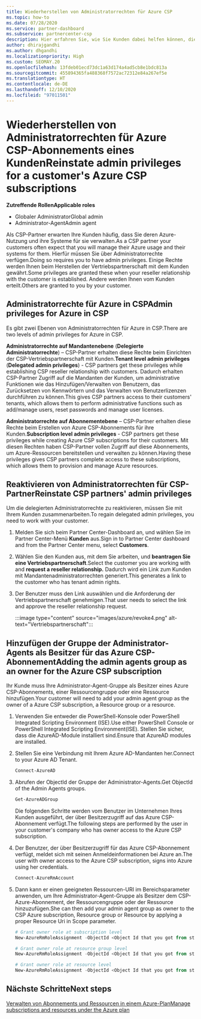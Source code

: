 ```yaml
---
title: Wiederherstellen von Administratorrechten für Azure CSP
ms.topic: how-to
ms.date: 07/28/2020
ms.service: partner-dashboard
ms.subservice: partnercenter-csp
description: Hier erfahren Sie, wie Sie Kunden dabei helfen können, die Administratorrechte eines Partners wiederherzustellen, damit der Partner die Azure CSP-Abonnements eines Kunden verwalten kann.
author: dhirajgandhi
ms.author: dhgandhi
ms.localizationpriority: High
ms.custom: SEOMAY.20
ms.openlocfilehash: 13fdeb01ecd73dc1a63d174a4ad5cb8e1bdc813a
ms.sourcegitcommit: 455894365fa488368f7572ac72312e84a267ef5e
ms.translationtype: HT
ms.contentlocale: de-DE
ms.lasthandoff: 12/10/2020
ms.locfileid: "97011501"
---
```

# <a name="reinstate-admin-privileges-for-a-customers-azure-csp-subscriptions"></a><span data-ttu-id="b6e82-103">Wiederherstellen von Administratorrechten für Azure CSP-Abonnements eines Kunden</span><span class="sxs-lookup"><span data-stu-id="b6e82-103">Reinstate admin privileges for a customer's Azure CSP subscriptions</span></span>  

<span data-ttu-id="b6e82-104">**Zutreffende Rollen**</span><span class="sxs-lookup"><span data-stu-id="b6e82-104">**Applicable roles**</span></span>

- <span data-ttu-id="b6e82-105">Globaler Administrator</span><span class="sxs-lookup"><span data-stu-id="b6e82-105">Global admin</span></span>
- <span data-ttu-id="b6e82-106">Administrator-Agent</span><span class="sxs-lookup"><span data-stu-id="b6e82-106">Admin agent</span></span>

<span data-ttu-id="b6e82-107">Als CSP-Partner erwarten Ihre Kunden häufig, dass Sie deren Azure-Nutzung und ihre Systeme für sie verwalten.</span><span class="sxs-lookup"><span data-stu-id="b6e82-107">As a CSP partner your customers often expect that you will manage their Azure usage and their systems for them.</span></span> <span data-ttu-id="b6e82-108">Hierfür müssen Sie über Administratorrechte verfügen.</span><span class="sxs-lookup"><span data-stu-id="b6e82-108">Doing so requires you to have admin privileges.</span></span> <span data-ttu-id="b6e82-109">Einige Rechte werden Ihnen beim Herstellen der Vertriebspartnerschaft mit dem Kunden gewährt.</span><span class="sxs-lookup"><span data-stu-id="b6e82-109">Some privileges are granted these when your reseller relationship with the customer is established.</span></span> <span data-ttu-id="b6e82-110">Andere werden Ihnen vom Kunden erteilt.</span><span class="sxs-lookup"><span data-stu-id="b6e82-110">Others are granted to you by your customer.</span></span>

## <a name="admin-privileges-for-azure-in-csp"></a><span data-ttu-id="b6e82-111">Administratorrechte für Azure in CSP</span><span class="sxs-lookup"><span data-stu-id="b6e82-111">Admin privileges for Azure in CSP</span></span>

<span data-ttu-id="b6e82-112">Es gibt zwei Ebenen von Administratorrechten für Azure in CSP.</span><span class="sxs-lookup"><span data-stu-id="b6e82-112">There are two levels of admin privileges for Azure in CSP.</span></span>

<span data-ttu-id="b6e82-113">**Administratorrechte auf Mandantenebene** (**Delegierte Administratorrechte**) – CSP-Partner erhalten diese Rechte beim Einrichten der CSP-Vertriebspartnerschaft mit Kunden.</span><span class="sxs-lookup"><span data-stu-id="b6e82-113">**Tenant level admin privileges** (**Delegated admin privileges**) -  CSP partners get these privileges while establishing CSP reseller relationship with customers.</span></span> <span data-ttu-id="b6e82-114">Dadurch erhalten CSP-Partner Zugriff auf die Mandanten der Kunden, um administrative Funktionen wie das Hinzufügen/Verwalten von Benutzern, das Zurücksetzen von Kennwörtern und das Verwalten von Benutzerlizenzen durchführen zu können.</span><span class="sxs-lookup"><span data-stu-id="b6e82-114">This gives CSP partners access to their customers' tenants, which allows them to perform administrative functions such as add/manage users, reset passwords and manage user licenses.</span></span>

<span data-ttu-id="b6e82-115">**Administratorrechte auf Abonnementebene** – CSP-Partner erhalten diese Rechte beim Erstellen von Azure CSP-Abonnements für ihre Kunden.</span><span class="sxs-lookup"><span data-stu-id="b6e82-115">**Subscription level admin privileges** - CSP partners get these privileges while creating Azure CSP subscriptions for their customers.</span></span> <span data-ttu-id="b6e82-116">Mit diesen Rechten haben CSP-Partner vollen Zugriff auf diese Abonnements, um Azure-Ressourcen bereitstellen und verwalten zu können.</span><span class="sxs-lookup"><span data-stu-id="b6e82-116">Having these privileges gives CSP partners complete access to these subscriptions, which allows them to provision and manage Azure resources.</span></span>

## <a name="reinstate-csp-partners-admin-privileges"></a><span data-ttu-id="b6e82-117">Reaktivieren von Administratorrechten für CSP-Partner</span><span class="sxs-lookup"><span data-stu-id="b6e82-117">Reinstate CSP partners' admin privileges</span></span>

<span data-ttu-id="b6e82-118">Um die delegierten Administratorrechte zu reaktivieren, müssen Sie mit Ihrem Kunden zusammenarbeiten.</span><span class="sxs-lookup"><span data-stu-id="b6e82-118">To regain delegated admin privileges, you need to work with your customer.</span></span>

1. <span data-ttu-id="b6e82-119">Melden Sie sich beim Partner Center-Dashboard an, und wählen Sie im Partner Center-Menü **Kunden** aus.</span><span class="sxs-lookup"><span data-stu-id="b6e82-119">Sign in to Partner Center dashboard and from the Partner Center menu, select **Customers**.</span></span>

2. <span data-ttu-id="b6e82-120">Wählen Sie den Kunden aus, mit dem Sie arbeiten, und **beantragen Sie eine Vertriebspartnerschaft**.</span><span class="sxs-lookup"><span data-stu-id="b6e82-120">Select the customer you are working with and **request a reseller relationship.**</span></span> <span data-ttu-id="b6e82-121">Dadurch wird ein Link zum Kunden mit Mandantenadministratorrechten generiert.</span><span class="sxs-lookup"><span data-stu-id="b6e82-121">This generates a link to the customer who has tenant admin rights.</span></span>

3. <span data-ttu-id="b6e82-122">Der Benutzer muss den Link auswählen und die Anforderung der Vertriebspartnerschaft genehmigen.</span><span class="sxs-lookup"><span data-stu-id="b6e82-122">That user needs to select the link and approve the reseller relationship request.</span></span>

   :::image type="content" source="images/azure/revoke4.png" alt-text="Vertriebspartnerschaft":::

## <a name="adding-the-admin-agents-group-as-an-owner-for-the-azure-csp-subscription"></a><span data-ttu-id="b6e82-124">Hinzufügen der Gruppe der Administrator-Agents als Besitzer für das Azure CSP-Abonnement</span><span class="sxs-lookup"><span data-stu-id="b6e82-124">Adding the admin agents group as an owner for the Azure CSP subscription</span></span>

<span data-ttu-id="b6e82-125">Ihr Kunde muss Ihre Administrator-Agent-Gruppe als Besitzer eines Azure CSP-Abonnements, einer Ressourcengruppe oder eine Ressource hinzufügen.</span><span class="sxs-lookup"><span data-stu-id="b6e82-125">Your customer will need to add your admin agent group as the owner of a Azure CSP subscription, a Resource group or a resource.</span></span> 

1. <span data-ttu-id="b6e82-126">Verwenden Sie entweder die PowerShell-Konsole oder PowerShell Integrated Scripting Environment (ISE).</span><span class="sxs-lookup"><span data-stu-id="b6e82-126">Use either PowerShell Console or PowerShell Integrated Scripting Environment(ISE).</span></span> <span data-ttu-id="b6e82-127">Stellen Sie sicher, dass die AzureAD-Module installiert sind.</span><span class="sxs-lookup"><span data-stu-id="b6e82-127">Ensure that AzureAD modules are installed.</span></span>

2. <span data-ttu-id="b6e82-128">Stellen Sie eine Verbindung mit Ihrem Azure AD-Mandanten her.</span><span class="sxs-lookup"><span data-stu-id="b6e82-128">Connect to your Azure AD Tenant.</span></span>

   ```powershell
   Connect-AzureAD
   ```

3. <span data-ttu-id="b6e82-129">Abrufen der ObjectId der Gruppe der Administrator-Agents.</span><span class="sxs-lookup"><span data-stu-id="b6e82-129">Get ObjectId of the Admin Agents groups.</span></span>

   ```powershell
   Get-AzureADGroup
   ```
   <span data-ttu-id="b6e82-130">Die folgenden Schritte werden vom Benutzer im Unternehmen Ihres Kunden ausgeführt, der über Besitzerzugriff auf das Azure CSP-Abonnement verfügt.</span><span class="sxs-lookup"><span data-stu-id="b6e82-130">The following steps are performed by the user in your customer's company who has owner access to the Azure CSP subscription.</span></span>

4. <span data-ttu-id="b6e82-131">Der Benutzer, der über Besitzerzugriff für das Azure CSP-Abonnement verfügt, meldet sich mit seinen Anmeldeinformationen bei Azure an.</span><span class="sxs-lookup"><span data-stu-id="b6e82-131">The user with owner access to the Azure CSP subscription, signs into Azure using her credentials.</span></span>

   ```powershell
   Connect-AzureRmAccount
   ```

5. <span data-ttu-id="b6e82-132">Dann kann er einen geeigneten Ressourcen-URI im Bereichsparameter anwenden, um Ihre Administrator-Agent-Gruppe als Besitzer dem CSP-Azure-Abonnement, der Ressourcengruppe oder der Ressource hinzuzufügen.</span><span class="sxs-lookup"><span data-stu-id="b6e82-132">She can then add your admin agent group as owner to the CSP Azure subscription, Resource group or Resource by applying a proper Resource Uri in Scope parameter.</span></span> 

    ```powershell
    # Grant owner role at subscription level
    New-AzureRmRoleAssignment -ObjectId <Object Id that you got from step 3> -RoleDefinitionName Owner -Scope "/subscriptions/<SubscriptionId of CSP subscription>"

    # Grant owner role at resource group level
    New-AzureRmRoleAssignment -ObjectId <Object Id that you got from step 3> -RoleDefinitionName Owner -Scope "/subscriptions/<SubscriptionId of CSP subscription>/resourceGroups/<Resource group name>"

    # Grant owner role at resource level
    New-AzureRmRoleAssignment -ObjectId <Object Id that you got from step 3> -RoleDefinitionName Owner -Scope "<Resource Uri>"
    ```

## <a name="next-steps"></a><span data-ttu-id="b6e82-133">Nächste Schritte</span><span class="sxs-lookup"><span data-stu-id="b6e82-133">Next steps</span></span>

[<span data-ttu-id="b6e82-134">Verwalten von Abonnements und Ressourcen in einem Azure-Plan</span><span class="sxs-lookup"><span data-stu-id="b6e82-134">Manage subscriptions and resources under the Azure plan</span></span>](azure-plan-manage.md)
